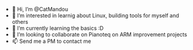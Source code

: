 - 👋 Hi, I’m @CatMandou
- 👀 I’m interested in learnig about Linux, building tools for myself and others
- 🌱 I’m currently learning the basics :D
- 💞️ I’m looking to collaborate on Pianoteq on ARM improvement projects
- 📫 Send me a PM to contact me

<!---
CatMandou/CatMandou is a ✨ special ✨ repository because its `README.md` (this file) appears on your GitHub profile.
You can click the Preview link to take a look at your changes.
--->
